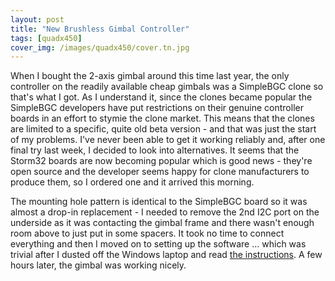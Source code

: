 ```yaml
---
layout: post
title: "New Brushless Gimbal Controller"
tags: [quadx450]
cover_img: /images/quadx450/cover.tn.jpg
---
```


When I bought the 2-axis gimbal around this time last year, the only controller on the readily available cheap gimbals was a SimpleBGC clone so that's what I got.  As I understand it, since the clones became popular the SimpleBGC developers have put restrictions on their genuine controller boards in an effort to stymie the clone market.  This means that the clones are limited to a specific, quite old beta version - and that was just the start of my problems.  I've never been able to get it working reliably and, after one final try last week, I decided to look into alternatives.  It seems that the Storm32 boards are now becoming popular which is good news - they're open source and the developer seems happy for clone manufacturers to produce them, so I ordered one and it arrived this morning.

The mounting hole pattern is identical to the SimpleBGC board so it was almost a drop-in replacement - I needed to remove the 2nd I2C port on the underside as it was contacting the gimbal frame and there wasn't enough room above to just put in some spacers.  It took no time to connect everything and then I moved on to setting up the software ... which was trivial after I dusted off the Windows laptop and read [the instructions](http://www.olliw.eu/storm32bgc-v1-wiki/Main_Page).  A few hours later, the gimbal was working nicely.

